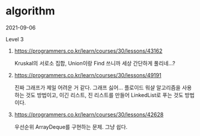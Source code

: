 # algorithm

2021-09-06

Level 3

1. https://programmers.co.kr/learn/courses/30/lessons/43162

   Kruskal의 서로소 집합, Union이랑 Find 쓰니까 세상 간단하게 풀리네...?

2. https://programmers.co.kr/learn/courses/30/lessons/49191

   진짜 그래프가 제일 어려운 거 같다. 그래프 싫어... 플로이드 워샬 알고리즘을 사용하는 것도 방법이고, 이긴 리스트, 진 리스트를 만들어 LinkedList로 푸는 것도 방법이다.

3. https://programmers.co.kr/learn/courses/30/lessons/42628

   우선순위 ArrayDeque를 구현하는 문제. 그냥 쉽다.